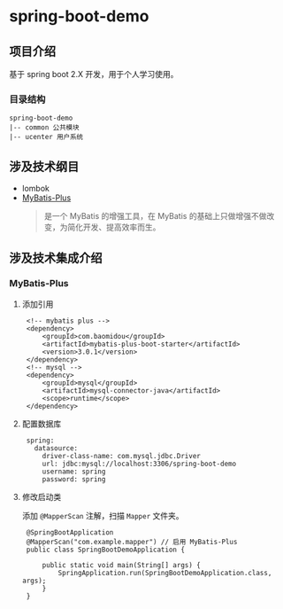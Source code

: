 # spring-boot-demo

## 项目介绍

基于 spring boot 2.X 开发，用于个人学习使用。

### 目录结构
```
spring-boot-demo
|-- common 公共模块
|-- ucenter 用户系统
```

## 涉及技术纲目

- lombok
- [MyBatis-Plus](http://mp.baomidou.com)
    > 是一个 MyBatis 的增强工具，在 MyBatis 的基础上只做增强不做改变，为简化开发、提高效率而生。

## 涉及技术集成介绍
    
### MyBatis-Plus

1. 添加引用

        <!-- mybatis plus -->
        <dependency>
            <groupId>com.baomidou</groupId>
            <artifactId>mybatis-plus-boot-starter</artifactId>
            <version>3.0.1</version>
        </dependency>
        <!-- mysql -->
        <dependency>
            <groupId>mysql</groupId>
            <artifactId>mysql-connector-java</artifactId>
            <scope>runtime</scope>
        </dependency>
        
1. 配置数据库

        spring:
          datasource:
            driver-class-name: com.mysql.jdbc.Driver
            url: jdbc:mysql://localhost:3306/spring-boot-demo
            username: spring
            password: spring
            
1. 修改启动类

    添加 `@MapperScan` 注解，扫描 `Mapper` 文件夹。

        @SpringBootApplication
        @MapperScan("com.example.mapper") // 启用 MyBatis-Plus
        public class SpringBootDemoApplication {
        
            public static void main(String[] args) {
                SpringApplication.run(SpringBootDemoApplication.class, args);
            }
        }
